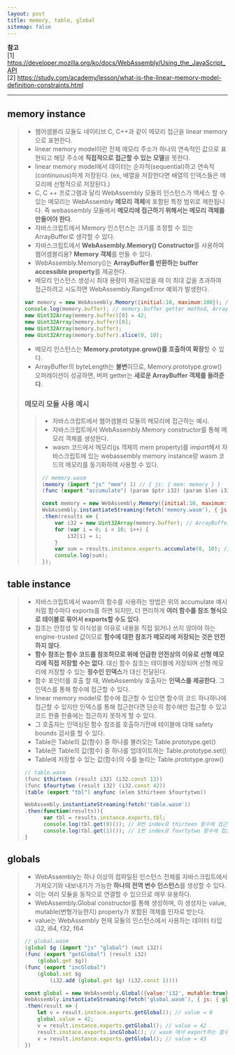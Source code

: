```yaml
---
layout: post
title: memory, table, global
sitemap: false
---
```


**참고**  
[1] <https://developer.mozilla.org/ko/docs/WebAssembly/Using_the_JavaScript_API>  
[2] <https://study.com/academy/lesson/what-is-the-linear-memory-model-definition-constraints.html>
* * *  

## memory instance
> * 웹어셈블리 모듈도 네이티브 C, C++과 같이 메모리 접근을 linear memory으로 표현한다.
> * linear memory model이란 전체 메모리 주소가 하나의 연속적인 값으로 표현되고 해당 주소에 **직접적으로 접근할 수 있는 모델**을 뜻한다.
> * linear memory model에서 데이터는 순차적(sequential)하고 연속적(continuous)하게 저장된다. (ex, 배열을 저장한다면 배열의 인덱스들은 메모리에 선형적으로 저장된다.)
> * C, C ++ 프로그램과 달리 WebAssembly 모듈의 인스턴스가 액세스 할 수 있는 메모리는 WebAssembly **메모리 객체**에 포함된 특정 범위로 제한됩니다. 즉 webassembly 모듈에서 **메모리에 접근하기 위해서는 메모리 객체를 만들어야 한다**.
> * 자바스크립트에서 Memory 인스턴스는 크기를 조정할 수 있는 ArrayBuffer로 생각할 수 있다.
> * 자바스크립트에서 **WebAssembly.Memory() Constructor**를 사용하여 웹어셈블리용? **Memory 객체**를 만들 수 있다.
> * WebAssembly.Memory()는 **ArrayBuffer를 반환하는 buffer accessible property**를 제공한다.
> * 메모리 인스턴스 생성시 최대 용량이 제공되었을 때 이 최대 값을 초과하여 접근하려고 시도하면 WebAssembly.RangeError 예외가 발생한다.
> ~~~js
> var memory = new WebAssembly.Memory({initial:10, maximum:100}); // 한 페이지에 64킬로 바이트
> console.log(memory.buffer); // memory.buffer getter method, ArrayBuffer(655360);
> new Uint32Array(memory.buffer)[0] = 42;
> new Uint32Array(memory.buffer)[0];
> new Uint32Array(memory.buffer);
> new Uint32Array(memory.buffer).slice(0, 10);
> ~~~
> * 메모리 인스턴스는 **Memory.prototype.grow()를 호출하여 확장**할 수 있다.
> * ArrayBuffer의 byteLength는 **불변**이므로, Memory.prototype.grow() 오퍼레이션이 성공하면, 버퍼 getter는 **새로운 ArrayBuffer 객체를 돌려준다**.
> ### 메모리 모듈 사용 예시
> > * 자바스크립트에서 웹어셈블리 모듈의 메모리에 접근하는 예시.
> > * 자바스크립트에서 WebAssembly.Memory constructor를 통해 메모리 객체를 생성한다.
> > * wasm 코드에서 메모리(js 객체의 mem property)를 import해서 자바스크립트에 있는 webassembly memory instance랑 wasm 코드의 메모리를 동기화하여 사용할 수 있다.
> > ~~~js
> > // memory.wasm
> > (memory (import "js" "mem") 1) // { js: { mem: memory } }
> > (func (export "accumulate") (param $ptr i32) (param $len i32) (result i32))
> > ~~~
> > ~~~js
> > const memory = new WebAssembly.Memory({initial:10, maximum:100}); // 자바스크립트에서 웹어셈블리에서 사용할 메모리 할당
> > WebAssembly.instantiateStreaming(fetch('memory.wasm'), { js: { mem: memory } }) // wasm 코드에서 import "js" "mem" 을 했으니 그거에 맞춰서 같이 넣어줘야 한다.
> > .then(results => {
> >     var i32 = new Uint32Array(memory.buffer); // ArrayBuffer
> >     for (var i = 0; i < 10; i++) {
> >         i32[i] = i;
> >     }
> >     var sum = results.instance.exports.accumulate(0, 10); // wasm 코드에서 exports 한 함수
> >     console.log(sum);
> > });
> > ~~~

## table instance
> * 자바스크립트에서 wasm의 함수를 사용하는 방법은 위의 accumulate 예시처럼 함수마다 exports를 하면 되지만, 더 편리하게 **여러 함수를 참조 형식으로 테이블로 묶어서 exports할 수도 있다**.
> * 참조는 안정성 및 이식성을 이유로 내용을 직접 읽거나 쓰지 않아야 하는 engine-trusted 값이므로 **함수에 대한 참조가 메모리에 저장되는 것은 안전하지 않다**.
> * **함수 참조는 함수 코드를 참조하므로 위에 언급한 안전상의 이유로 선형 메모리에 직접 저장할 수는 없다**. 대신 함수 참조는 테이블에 저장되며 선형 메모리에 저장할 수 있는 **정수인 인덱스**가 대신 전달된다. 
> * 함수 포인터를 호출 할 때, WebAssembly 호출자는 **인덱스를 제공한다**. 그 인덱스를 통해 함수에 접근할 수 있다.
> * linear memory model로 함수에 접근할 수 있으면 함수의 코드 하나하나에 접근할 수 있지만 인덱스를 통해 접근한다면 단순히 함수에만 접근할 수 있고 코드 한줄 한줄에는 접근하지 못하게 할 수 있다.
> * 그 호출자는 인덱싱된 함수 참조를 호출하기전에 테이블에 대해 safety bounds 검사를 할 수 있다.
> * Table은 Table의 값(함수) 중 하나를 불러오는 Table.prototype.get()
> * Table은 Table의 값(함수) 중 하나를 업데이트하는 Table.prototype.set()
> * Table에 저장할 수 있는 값(함수)의 수를 늘리는 Table.prototype.grow()
> ~~~js
> // table.wasm
> (func $thirteen (result i32) (i32.const 13))
> (func $fourtytwo (result i32) (i32.const 42))
> (table (export "tbl") anyfunc (elem $thirteen $fourtytwo))
> ~~~
> ~~~js
> WebAssembly.instantiateStreaming(fetch('table.wasm'))
> .then(function(results)){
>       var tbl = results.instance.exports.tbl;
>       console.log(tbl.get(0)()); // 0번 index로 thirteen 함수에 접근, table 안에 있는 함수의 코드를 실행시키고 싶으면 ()를 하면 된다.
>       console.log(tbl.get(1)()); // 1번 index로 fourtytwo 함수에 접근
> }
> ~~~

## globals
> * WebAssembly는 하나 이상의 컴파일된 인스턴스 전체를 자바스크립트에서 가져오기와 내보내기가 가능한 **하나의 전역 변수 인스턴스**를 생성할 수 있다.
> * 이는 여러 모듈을 동적으로 연결할 수 있으므로 매우 유용하다.
> * WebAssembly.Global constructor를 통해 생성하며, 이 생성자는 value, mutable(변형가능한지) property가 포함된 객체를 인자로 받는다.
> * value는 WebAssembly 현재 모듈의 인스턴스에서 사용하는 데이터 타입 i32, i64, f32, f64
> ~~~js
> // global.wasm
> (global $g (import "js" "global") (mut i32))
> (func (export "getGlobal") (result i32)
>     (global.get $g))
> (func (export "incGlobal")
>     (global.set $g
>         (i32.add (global.get $g) (i32.const 1))))
> ~~~
> ~~~js
> const global = new WebAssembly.Global({value:'i32', mutable:true}, 0);
> WebAssembly.instantiateStreaming(fetch('global.wasm'), { js: { global }})
> .then(result => {
>     let v = result.instace.exports.getGlobal(); // value = 0
>     global.value = 42;
>     v = result.instance.exports.getGlobal(); // value = 42
>     result.instace.exports.incGlobal(); // wasm 에서 export하는 함수로 global의 value 값을 1 증가시켜준다.
>     v = result.instance.exports.getGlobal(); // value = 43
> })
> ~~~